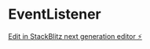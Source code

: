 # EventListener

[Edit in StackBlitz next generation editor ⚡️](https://stackblitz.com/~/github.com/micjik/EventListener)